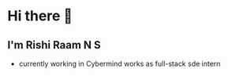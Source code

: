 # Hi there 👋

## I'm Rishi Raam N S

- currently working in Cybermind works as full-stack sde intern
